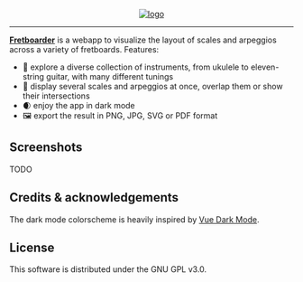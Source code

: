 <p align="center">
	<a href="https://fretboarder.app" target="_blank" rel="external nofollow noopener noreferrer">
		<img src="https://raw.githubusercontent.com/cheap-glitch/fretboarder/develop/docs/logo.png" alt="logo">
	</a>
</p>

--------------------------------------------------------------------------------

**[Fretboarder](https://fretboarder.app)** is  a webapp to visualize  the layout
of scales and arpeggios across a variety of fretboards. Features:
  *  🎸   explore  a  diverse   collection  of  instruments,  from   ukulele  to
    eleven-string guitar, with many different tunings
  * 🎯 display several scales and arpeggios  at once, overlap them or show their
    intersections
  * 🌒 enjoy the app in dark mode
  * 🖼️ export the result in PNG, JPG, SVG or PDF format

## Screenshots

TODO

## Credits & acknowledgements

The dark mode colorscheme is heavily inspired by [Vue Dark Mode](https://www.growthbunker.dev/vuedarkmode).

## License

This software is distributed under the GNU GPL v3.0.
